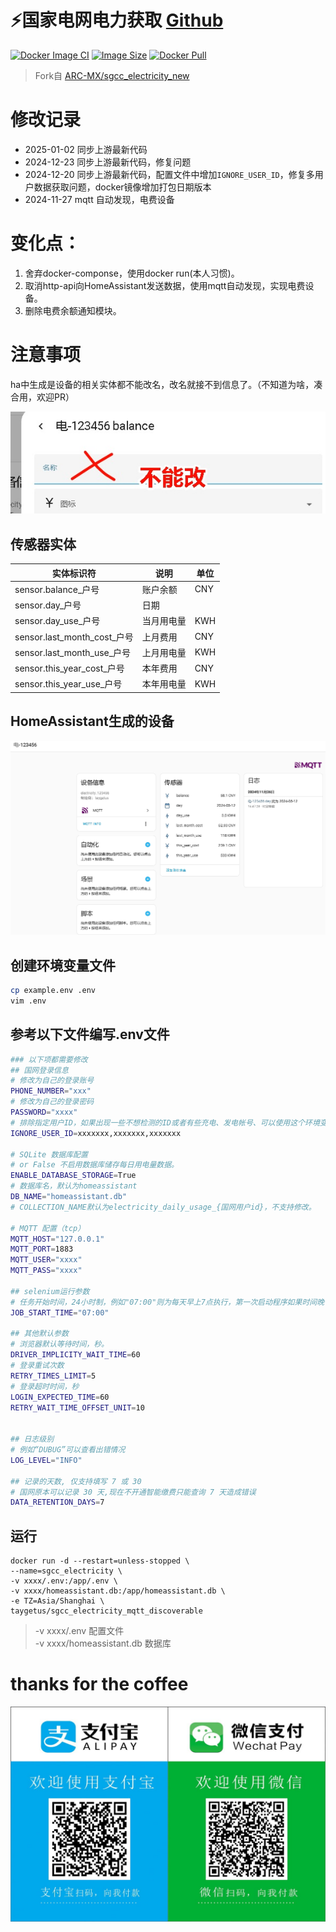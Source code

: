 # ⚡️国家电网电力获取 [Github](https://github.com/Taygetus/sgcc_electricity_mqtt_discoverable)
[![Docker Image CI](https://github.com/Taygetus/sgcc_electricity_mqtt_discoverable/actions/workflows/docker-image.yml/badge.svg)](https://github.com/Taygetus/sgcc_electricity_mqtt_discoverable/actions/workflows/docker-image.yml)
[![Image Size](https://img.shields.io/docker/image-size/taygetus/sgcc_electricity_mqtt_discoverable)](https://hub.docker.com/r/taygetus/sgcc_electricity_mqtt_discoverable)
[![Docker Pull](https://img.shields.io/docker/pulls/taygetus/sgcc_electricity_mqtt_discoverable?color=%2348BB78&logo=docker&label=pulls)](https://hub.docker.com/r/taygetus/sgcc_electricity_mqtt_discoverable)

> Fork自 [ARC-MX/sgcc_electricity_new](https://github.com/ARC-MX/sgcc_electricity_new)

# 修改记录

- 2025-01-02 同步上游最新代码
- 2024-12-23 同步上游最新代码，修复问题
- 2024-12-20 同步上游最新代码，配置文件中增加`IGNORE_USER_ID`，修复多用户数据获取问题，docker镜像增加打包日期版本
- 2024-11-27 mqtt 自动发现，电费设备

# 变化点：
1. 舍弃docker-componse，使用docker run(本人习惯)。
2. 取消http-api向HomeAssistant发送数据，使用mqtt自动发现，实现电费设备。
3. 删除电费余额通知模块。

# 注意事项

ha中生成是设备的相关实体都不能改名，改名就接不到信息了。（不知道为啥，凑合用，欢迎PR）

![](assets/dont_change_name.jpg)

## 传感器实体
| 实体标识符                   | 说明       | 单位 |
| -------------------------- | ----------| ---- |
| sensor.balance_户号         | 账户余额   | CNY  |
| sensor.day_户号             | 日期       |      |
| sensor.day_use_户号         | 当月用电量 | KWH  |
| sensor.last_month_cost_户号 | 上月费用   | CNY  |
| sensor.last_month_use_户号  | 上月用电量 | KWH  |
| sensor.this_year_cost_户号  | 本年费用   | CNY  |
| sensor.this_year_use_户号   | 本年用电量 | KWH  |

## HomeAssistant生成的设备

![](assets/device.jpg)


## 创建环境变量文件

```bash
cp example.env .env
vim .env
```

## 参考以下文件编写.env文件

```bash
### 以下项都需要修改
## 国网登录信息
# 修改为自己的登录账号
PHONE_NUMBER="xxx" 
# 修改为自己的登录密码
PASSWORD="xxxx"
# 排除指定用户ID，如果出现一些不想检测的ID或者有些充电、发电帐号、可以使用这个环境变量，如果有多个就用","分隔，","之间不要有空格
IGNORE_USER_ID=xxxxxxx,xxxxxxx,xxxxxxx

# SQLite 数据库配置
# or False 不启用数据库储存每日用电量数据。
ENABLE_DATABASE_STORAGE=True
# 数据库名，默认为homeassistant
DB_NAME="homeassistant.db"
# COLLECTION_NAME默认为electricity_daily_usage_{国网用户id}，不支持修改。

# MQTT 配置（tcp）
MQTT_HOST="127.0.0.1"
MQTT_PORT=1883
MQTT_USER="xxxx"
MQTT_PASS="xxxx"

## selenium运行参数
# 任务开始时间，24小时制，例如"07:00"则为每天早上7点执行，第一次启动程序如果时间晚于早上7点则会立即执行一次，每隔12小时执行一次。
JOB_START_TIME="07:00"

## 其他默认参数
# 浏览器默认等待时间，秒。
DRIVER_IMPLICITY_WAIT_TIME=60
# 登录重试次数
RETRY_TIMES_LIMIT=5
# 登录超时时间，秒
LOGIN_EXPECTED_TIME=60
RETRY_WAIT_TIME_OFFSET_UNIT=10


## 日志级别
# 例如“DUBUG”可以查看出错情况
LOG_LEVEL="INFO"

## 记录的天数, 仅支持填写 7 或 30
# 国网原本可以记录 30 天,现在不开通智能缴费只能查询 7 天造成错误
DATA_RETENTION_DAYS=7
```

## 运行
```shell
docker run -d --restart=unless-stopped \
--name=sgcc_electricity \
-v xxxx/.env:/app/.env \
-v xxxx/homeassistant.db:/app/homeassistant.db \
-e TZ=Asia/Shanghai \
taygetus/sgcc_electricity_mqtt_discoverable
```
> -v xxxx/.env   配置文件</br>-v xxxx/homeassistant.db    数据库

# thanks for the coffee
![赞赏](assets/alipay_wxpay.png)
